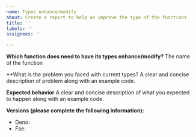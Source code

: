 ```yaml
---
name: Types enhance/modify
about: Create a report to help us improve the type of the functions
title: ''
labels: ''
assignees: ''

---
```


**Which function does need to have its types enhance/modify?**
The name of the function

**What is the problem you faced with current types?
A clear and concise description of problem along with an example code.

**Expected behavior**
A clear and concise description of what you expected to happen along with an example code.

**Versions (please complete the following information):**
 - Deno: 
 - Fae:
